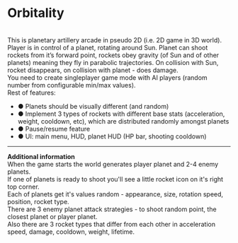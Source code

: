 # Orbitality
<br>This is planetary artillery arcade in pseudo 2D (i.e. 2D game in 3D world).
<br>Player is in control of a planet, rotating around Sun. Planet can shoot rockets from it’s forward point, rockets obey gravity (of Sun and of other planets) meaning they fly in parabolic trajectories. On collision with Sun, rocket disappears, on collision with planet - does damage.
<br>You need to create singleplayer game mode with AI players (random number from configurable min/max values).
<br>Rest of features:
<ul>
  <li>● Planets should be visually different (and random)</li>
  <li>● Implement 3 types of rockets with different base stats (acceleration, weight, cooldown, etc), which are distributed randomly amongst planets</li>
  <li>● Pause/resume feature</li>
  <li>● UI: main menu, HUD, planet HUD (HP bar, shooting cooldown)</li>
</ul>
<hr>
<b>Additional information</b>
<br>When the game starts the world generates player planet and 2-4 enemy planets.
<br>If one of planets is ready to shoot you'll see a little rocket icon on it's right top corner.
<br>Each of planets get it's values random - appearance, size, rotation speed, position, rocket type.
<br>There are 3 enemy planet attack strategies - to shoot random point, the closest planet or player planet.
<br>Also there are 3 rocket types that differ from each other in acceleration speed, damage, cooldown, weight, lifetime.

